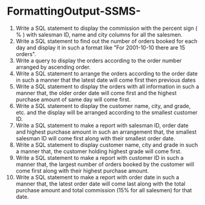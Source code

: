 # FormattingOutput-SSMS-

1. Write a SQL statement to display the commission with the percent sign ( % ) with salesman ID, name and city columns for all the salesmen. </br>
2. Write a SQL statement to find out the number of orders booked for each day and display it in such a format like "For 2001-10-10 there are 15 orders".</br> 
3. Write a query to display the orders according to the order number arranged by ascending order.  </br>
4. Write a SQL statement to arrange the orders according to the order date in such a manner that the latest date will come first then previous dates</br>
5. Write a SQL statement to display the orders with all information in such a manner that, the older order date will come first and the highest purchase amount of same day will come first. </br>
6. Write a SQL statement to display the customer name, city, and grade, etc. and the display will be arranged according to the smallest customer ID.</br>
7. Write a SQL statement to make a report with salesman ID, order date and highest purchase amount in such an arrangement that, the smallest salesman ID will come first along with their smallest order date.</br>
8. Write a SQL statement to display customer name, city and grade in such a manner that, the customer holding highest grade will come first.</br>
9. Write a SQL statement to make a report with customer ID in such a manner that, the largest number of orders booked by the customer will come first along with their highest purchase amount.</br>
10. Write a SQL statement to make a report with order date in such a manner that, the latest order date will come last along with the total purchase amount and total commission (15% for all salesmen) for that date.</br>
